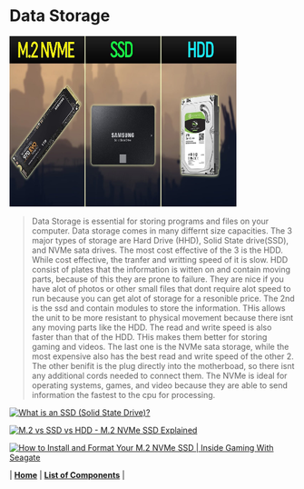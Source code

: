 # Data Storage



<img src="https://github.com/Chogue7809/Computer-Architecture/blob/main/images/storage.jpg" width="400" height="300"> 

>Data Storage is essential for storing programs and files on your computer. Data storage comes in many differnt size capacities. The 3 major types of storage are Hard Drive (HHD), Solid State drive(SSD), and NVMe sata drives. The most cost effective of the 3 is the HDD. While cost effective, the tranfer and writting speed of it is slow. HDD consist of plates that the information is witten on and contain moving parts, because of this they are prone to failure.  They are nice if you have alot of photos or other small files that dont require alot speed to run because you can get alot of storage for a resonible price. The 2nd is the ssd and contain modules to store the information. THis allows the unit to be more resistant to physical movement because there isnt any moving parts like the HDD. The read and write speed is also faster than that of the HDD. THis makes them better for storing gaming and videos. The last one is the NVMe sata storage, while the most expensive also has the best read and write speed of the other 2. The other benifit is the plug directly into the motherboad, so there isnt any additional cords needed to connect them. The NVMe is ideal for operating systems, games, and video because they are able to send information the fastest to the cpu for processing.



[![What is an SSD (Solid State Drive)?](https://res.cloudinary.com/marcomontalbano/image/upload/v1639124072/video_to_markdown/images/youtube--aa5l8uof_j0-c05b58ac6eb4c4700831b2b3070cd403.jpg)](https://www.youtube.com/watch?v=aa5l8uof_j0&t=48s "What is an SSD (Solid State Drive)?")

[![M.2 vs SSD vs HDD - M.2 NVMe SSD Explained](https://res.cloudinary.com/marcomontalbano/image/upload/v1639124132/video_to_markdown/images/youtube--YT3FK7vEMfk-c05b58ac6eb4c4700831b2b3070cd403.jpg)](https://www.youtube.com/watch?v=YT3FK7vEMfk "M.2 vs SSD vs HDD - M.2 NVMe SSD Explained")


[![How to Install and Format Your M.2 NVMe SSD | Inside Gaming With Seagate](https://res.cloudinary.com/marcomontalbano/image/upload/v1639124367/video_to_markdown/images/youtube--Pijxdu7BKF8-c05b58ac6eb4c4700831b2b3070cd403.jpg)](https://www.youtube.com/watch?v=Pijxdu7BKF8 "How to Install and Format Your M.2 NVMe SSD | Inside Gaming With Seagate")

| [**Home**](README.md) | [**List of Components**](listofcomponents.md) |
